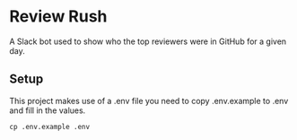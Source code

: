 # Review Rush

A Slack bot used to show who the top reviewers were in GitHub for a given day.

## Setup

This project makes use of a .env file you need to copy .env.example to .env and fill in the values.

```shell
cp .env.example .env
```


